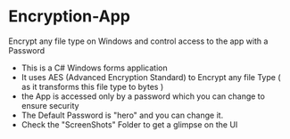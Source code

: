 # Encryption-App
Encrypt any file type on Windows and control access to the app with a Password

- This is a C# Windows forms application
- It uses AES (Advanced Encryption Standard) to Encrypt any file Type ( as it transforms this file type to bytes )
- the App is accessed only by a password which you can change to ensure security
- The Default Password is "hero" and you can change it.
- Check the "ScreenShots" Folder to get a glimpse on the UI


